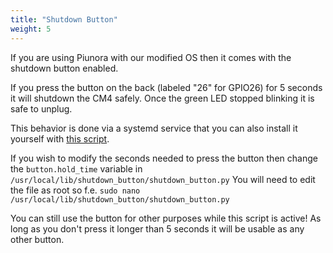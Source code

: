 ```yaml
---
title: "Shutdown Button"
weight: 5
---
```


If you are using Piunora with our modified OS then it comes with the shutdown button enabled.

If you press the button on the back (labeled "26" for GPIO26) for 5 seconds it will shutdown the CM4 safely. Once the green LED stopped blinking it is safe to unplug.

This behavior is done via a systemd service that you can also install it yourself with [this script](https://raw.githubusercontent.com/Diodes-Delight/piunora-raspberrypi-os-image/main/scripts/files/install-pwr-off.sh).

If you wish to modify the seconds needed to press the button then change the `button.hold_time` variable in `/usr/local/lib/shutdown_button/shutdown_button.py`
You will need to edit the file as root so f.e. `sudo nano /usr/local/lib/shutdown_button/shutdown_button.py`

You can still use the button for other purposes while this script is active! As long as you don't press it longer than 5 seconds it will be usable as any other button.
